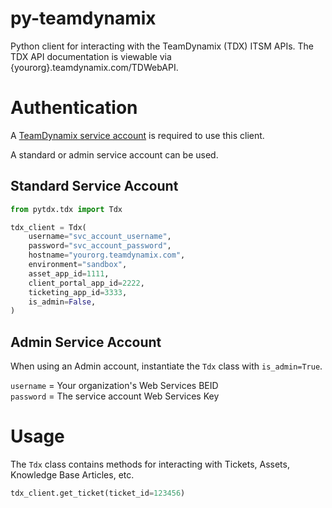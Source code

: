 # py-teamdynamix
Python client for interacting with the TeamDynamix (TDX) ITSM APIs. The TDX API documentation is viewable via {yourorg}.teamdynamix.com/TDWebAPI.

# Authentication 
A [TeamDynamix service account](https://solutions.teamdynamix.com/TDClient/1965/Portal/KB/ArticleDet?ID=132442) is required to use this client.  

A standard or admin service account can be used.

## Standard Service Account

```python
from pytdx.tdx import Tdx

tdx_client = Tdx(
    username="svc_account_username",
    password="svc_account_password",
    hostname="yourorg.teamdynamix.com",
    environment="sandbox",
    asset_app_id=1111,
    client_portal_app_id=2222,
    ticketing_app_id=3333,
    is_admin=False,
)
```


## Admin Service Account
When using an Admin account, instantiate the `Tdx` class with `is_admin=True`.

`username` = Your organization's Web Services BEID  
`password` = The service account Web Services Key


# Usage
The `Tdx` class contains methods for interacting with Tickets, Assets, Knowledge Base Articles, etc. 

```python 
tdx_client.get_ticket(ticket_id=123456)
```